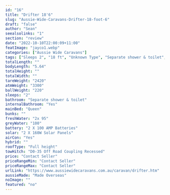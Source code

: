 ```yaml
---
id: "16"
title: "Drifter 18'6"
slug: "Aussie-Wide-Caravans-Drifter-18-foot-6"
draft: "false"
author: "Sean"
seealsolinks: "1"
section: "review"
date: "2022-10-10T22:00:09+11:00"
featImage: "jayco1.webp"
categories: ["Aussie Wide Caravans"]
tags: ["Sleeps 2", "18 ft", "Unknown Type", "Separate shower & toilet", "Full height", "Price Unknown"]
totalLength: ""
bodyLength: "5.64"
totalHeight: ""
totalWidth: ""
tareWeight: "2420"
atmWeight: "3300"
ballWeight: "220"
sleeps: "2"
bathroom: "Separate shower & toilet"
internalBathroom: "Yes"
mainBed: "Queen"
bunks: ""
freshWater: "2x 95"
greyWater: "100"
battery: "2 X 100 AMP Batteries"
solar: "2 X 160W Solar Panels"
airCon: "Yes"
hybrid: ""
roofType: "Full height"
towHitch: "D0-35 Off Road Coupling Recessed"
price: "Contact Seller"
priceRangeMin: "Contact Seller"
priceRangeMax: "Contact Seller"
urlLink: "https://www.aussiewidecaravans.com.au/caravan/drifter.htm"
aussieMade: "Made Overseas"
noImage: ""
featured: "no"
---
```

